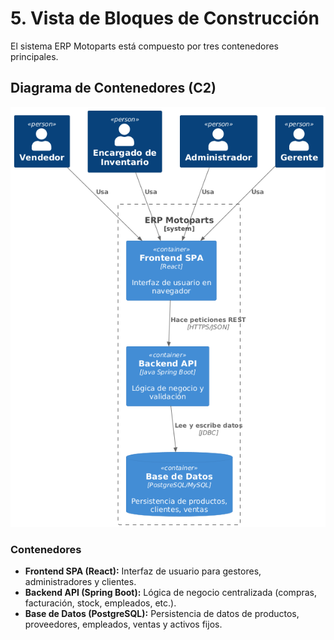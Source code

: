 # 5. Vista de Bloques de Construcción

El sistema ERP Motoparts está compuesto por tres contenedores principales.

## Diagrama de Contenedores (C2)
![Diagrama de Contenedores](docs/images/c2_containers.png)

### Contenedores
- **Frontend SPA (React):** Interfaz de usuario para gestores, administradores y clientes.
- **Backend API (Spring Boot):** Lógica de negocio centralizada (compras, facturación, stock, empleados, etc.).
- **Base de Datos (PostgreSQL):** Persistencia de datos de productos, proveedores, empleados, ventas y activos fijos.
